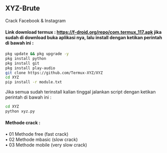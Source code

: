 ## XYZ-Brute
Crack Facebook &amp; Instagram
#### Link download termux : https://f-droid.org/repo/com.termux_117.apk jika sudah di download buka aplikasi nya, lalu install dengan ketikan perintah di bawah ini :
````bash
pkg update && pkg upgrade -y
pkg install python 
pkg install git
pkg install play-audio
git clone https://github.com/Termux-XYZ/XYZ
cd XYZ
pip install -r module.txt
````

Jika semua sudah terinstall kalian tinggal jalankan script dengan ketikan perintah di bawah ini :
````bash
cd XYZ
python xyz.py
````

#### Methode crack :
• 01 Methode free (fast crack) <br>
• 02 Methode mbasic (slow crack)<br>
• 03 Methode mobile (very slow crack)<br>
